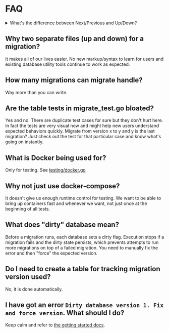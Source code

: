 # FAQ

<details>
<summary>What's the difference between Next/Previous and Up/Down?</summary>

```
1_first_migration.up.sql           next ->  2_second_migration.up.sql      ...
1_first_migration.down.sql  <- previous     2_second_migration.down.sql    ...
```
</details>

## Why two separate files (up and down) for a migration?

It makes all of our lives easier. No new markup/syntax to learn for users and existing database utility tools continue to work as expected.

## How many migrations can migrate handle?

Way more than you can write.

## Are the table tests in migrate_test.go bloated?

Yes and no. There are duplicate test cases for sure but they don't hurt here. In fact the tests are very visual now and might help new users understand expected behaviors quickly. Migrate from version x to y and y is the last migration? Just check out the test for that particular case and know what's going on instantly.

## What is Docker being used for?

Only for testing. See [testing/docker.go](testing/docker.go)

## Why not just use docker-compose?

It doesn't give us enough runtime control for testing. We want to be able to bring up containers fast and whenever we want, not just once at the beginning of all tests.

## What does "dirty" database mean?

Before a migration runs, each database sets a dirty flag. Execution stops if a migration fails and the dirty state persists, which prevents attempts to run more migrations on top of a failed migration. You need to manually fix the error and then "force" the expected version.

## Do I need to create a table for tracking migration version used?

No, it is done automatically.

## I have got an error `Dirty database version 1. Fix and force version`. What should I do?
Keep calm and refer to [the getting started docs](GETTING_STARTED.md#forcing-your-database-version).
